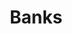 ---
title: 'Banks'
breadcrumb_title: "Banks"
layout: 'block'
meta_title: 'Banks - MultiSafepay Documentation Center'
meta_description: "In the MultiSafepay Documentation Center all relevant information regarding our Plugins and API. As well as Support pages for Payment Method, Tools and General Questions. You can also find the contact details of our Support Team and Integration Team."
data:
  - { title: 'iDEAL', url: 'ideal', logo: '/payment-methods/images/overview/ideal@3x.png' }
  - { title: 'iDEAL QR', url: 'idealqr', logo: 'images/overview/ideal-qr@3x.png' }
  - { title: 'Bancontact', url: 'bancontact', logo: 'images/overview/bancontact@3x.png' }
  - { title: 'SOFORT Banking', url: 'sofort-banking', logo: '/logo/Plugins/OpenCart.svg' }
  - { title: 'Maestro', url: 'maestro', logo: 'images/overview/maestro@3x.png' }
  - { title: 'ING Home''Pay', url: 'ing-home-pay', logo: 'images/overview/ing-homepay@3x.png' }
  - { title: 'KBC', url: 'kbc', logo: 'images/overview/kbc@3x.png' }
  - { title: 'Belfius', url: 'belfius', logo: 'images/overview/belfius@3x.png' }
  - { title: 'Direct Debit', url: 'direct-debit', logo: 'images/overview/directdebit-en@3x.png' }
  - { title: 'Bank transfer', url: 'bank-transfer', logo: 'images/overview/banktransfer-en@3x.png' }
  - { title: 'TrustPay', url: 'trustpay', logo: 'images/overview/trustpay@3x.png' }
  - { title: 'Trustly', url: 'trustly', logo: 'images/overview/trustly@3x.png' }
  - { title: 'Dotpay', url: 'dotpay', logo: 'images/overview/dotpay@3x.png' }
  - { title: 'EPS', url: 'eps', logo: 'images/overview/eps@3x.png' }
  - { title: 'Giropay', url: 'giropay', logo: 'images/overview/giropay@3x.png' }
---